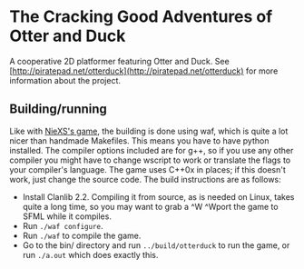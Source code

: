 The Cracking Good Adventures of Otter and Duck
==============================================

A cooperative 2D platformer featuring Otter and Duck.
See [http://piratepad.net/otterduck](http://piratepad.net/otterduck) for more information about the project.

Building/running
----------------

Like with [NieXS's game](https://github.com/NieXS/Otter--n-Duck), the building is done using waf, which is quite a lot nicer than handmade Makefiles. This means you have to have python installed. The compiler options included are for g++, so if you use any other compiler you might have to change wscript to work or translate the flags to your compiler's language. The game uses C++0x in places; if this doesn't work, just change the source code. The build instructions are as follows:

* Install Clanlib 2.2. Compiling it from source, as is needed on Linux, takes quite a long time, so you may want to grab a ^W ^Wport the game to SFML while it compiles.
* Run `./waf configure`.
* Run `./waf` to compile the game.
* Go to the bin/ directory and run `../build/otterduck` to run the game, or run `./a.out` which does exactly this.
